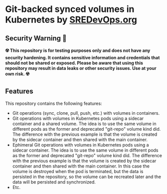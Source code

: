 # Git-backed synced volumes in Kubernetes by [SREDevOps.org](https://sredevops.org)

## Security Warning 🚨

**☢️ This repository is for testing purposes only and does not have any security hardening. It contains sensitive information and credentials that should not be shared or exposed. Please be aware that using this repository may result in data leaks or other security issues. Use at your own risk. ☢️**

## Features

This repository contains the following features:

- Git operations (sync, clone, pull, push, etc.) with volumes in containers.
- Git operations with volumes in Kubernetes pods using a sidecar container and a shared volume. The idea is to use the same volume in different pods as the former and deprecated "git-repo" volume kind did. The difference with the previous example is that the volume is created by the sidecar container and then shared with the main container.
- Ephimeral Git operations with volumes in Kubernetes pods using a sidecar container. The idea is to use the same volume in different pods as the former and deprecated "git-repo" volume kind did. The difference with the previous example is that the volume is created by the sidecar container and then shared with the main container. In this case the volume is destroyed when the pod is terminated, but the data is persisted in the repository, so the volume can be recreated later and the data will be persisted and synchronized.
- Etc.
